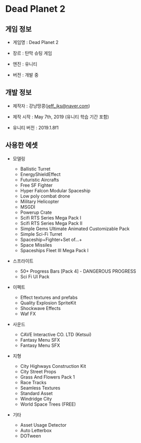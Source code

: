 # Dead Planet 2

## 게임 정보

* 게임명 : Dead Planet 2

* 장르 : 탄막 슈팅 게임

* 엔진 : 유니티

* 버전 : 개발 중


## 개발 정보

* 제작자 : 강낭땅콩(jeff_jks@naver.com)

* 제작 시작 : May 7th, 2019 (유니티 학습 기간 포함)

* 유니티 버전 : 2019.1.8f1


## 사용한 에셋

* 모델링
   * Ballistic Turret
   * EnergyShieldEffect
   * Futuristic Aircrafts
   * Free SF Fighter
   * Hyper Falcon Modular Spaceship
   * Low poly combat drone
   * Military Helicopter
   * MSGDI
   * Powerup Crate
   * Scifi RTS Series Mega Pack I
   * Scifi RTS Series Mega Pack II
   * Simple Gems Ultimate Animated Customizable Pack
   * Simple Sci-Fi Turret
   * Spaceship+Fighter+Set of...+
   * Space Missiles
   * Spaceships Fleet III Mega Pack I

* 스프라이트
   * 50+ Progress Bars [Pack 4] - DANGEROUS PROGRESS
   * Sci Fi UI Pack

* 이펙트
   * Effect textures and prefabs
   * Quality Explosion SpriteKit
   * Shockwave Effects
   * Waf FX

* 사운드
   * CAVE Interactive CO. LTD (Ketsui)
   * Fantasy Menu SFX
   * Fantasy Menu SFX

* 지형
   * City Highways Construction Kit
   * City Street Props
   * Grass And Flowers Pack 1
   * Race Tracks
   * Seamless Textures
   * Standard Asset
   * Windridge City
   * World Space Trees (FREE)

* 기타
   * Asset Usage Detector
   * Auto Letterbox
   * DOTween

